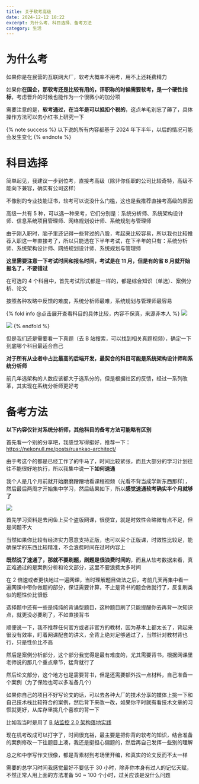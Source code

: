 ```yaml
---
title: 关于软考高级
date: 2024-12-12 18:22
excerpt: 为什么考、科目选择、备考方法
category: 生活
---
```

# 为什么考
如果你是在民营的互联网大厂，软考大概率不用考，用不上还耗费精力

如果你**在国企，那软考还是比较有用的，评职称的时候需要软考，是一个硬性指标**，考虑晋升的时候也能作为一个很微小的加分项

需要注意的是，**软考通过，在当年是可以抵扣个税的**，这点羊毛别忘了薅了，具体操作方法可以去小红书上研究一下

{% note success %}
以下说的所有内容都基于 2024 年下半年，以后的情况可能会发生变化
{% endnote %}

# 科目选择
简单起见，我建议一步到位考，直接考高级（除非你任职的公司比较奇特，高级不能向下兼容，确实有公司这样）

不像别的专业技能证书，软考可以说没什么门槛，这也是我推荐直接考高级的原因

高级一共有 5 种，可以选一种来考，它们分别是：系统分析师、系统架构设计师、信息系统项目管理师、网络规划设计师、系统规划与管理师

由于刚入职时，脑子里还记得一些背过的八股，考起来比较容易，所以我也比较推荐入职这一年直接考了，所以只能选在下半年考试，在下半年的只有：系统分析师、系统架构设计师、网络规划设计师、系统规划与管理师

**这里需要注意一下考试时间和报名时间，考试是在 11 月，但是有的省 8 月就开始报名了，不要错过**

在可选的 4 个科目中，首先考试形式都是一样的，都是综合知识（单选）、案例分析、论文

按照各种攻略中反馈的难度，系统分析师最难，系统规划与管理师最容易

{% fold info @点击展开查看科目的具体比较，内容不保真，来源非本人 %}
![](/img/软考高级-1.png)

![](/img/软考高级-2.png)
{% endfold %}

但是我们还是需要看一下真题（去 B 站搜索，可以找到相关真题视频），确定一下到底哪个科目最适合自己

**对于所有从业者中占比最高的后端开发，最契合的科目可能是系统架构设计师和系统分析师**

前几年选架构的人数应该都大于选系分的，但是根据社区的反馈，经过一系列改革，其实现在系统分析师更好考



# 备考方法
**以下内容仅针对系统分析师，其他科目的备考方法可能略有区别**

首先看一个别的分享吧，我感觉写得挺好，推荐一下：https://nekonull.me/posts/ruankao-architect/

由于考这个的都是已经工作了的牛马了，时间比较紧张，而且大部分的学习计划往往不能很好地执行，所以我集中说一下**如何速通**

我个人是几个月前就开始磨磨蹭蹭地看课程视频（光看不背当成学新东西那样），然后最后两周才开始集中学习，然后结果如下，所以**感觉速通软考确实半个月就够了**

![](/img/软考高级-3.png)

首先学习资料是去闲鱼上买个盗版网课，很便宜，就是时效性会略微有点不足，但是问题不大

当然如果你比较有经济实力愿意支持正版，也可以买个正版课，时效性比较足，能确保学的东西比较精准，不会浪费时间在过时内容上

**既然说了速通了，那就不要刷题，刷题是很浪费时间的**，而且从软考数据来看，真正难通过的是案例分析和论文部分，这里不要浪费太多时间

在 2 倍速或者更快地过一遍网课，当时理解题目做法之后，考前几天再集中看一遍网课中带你做题的部分，保证需要计算，不止是背书的题会做就行了，反复刷类似的题性价比很低

选择题中还有一些是纯纯的背诵型题目，这种题目刷了只能提醒你去再背一次知识点，就更没必要刷了，不如直接背书

顺便说一下，我不推荐任何官方或者非官方的教材，因为基本上都太长了，背起来很没有效率，盯着网课配套的讲义，全背上绝对足够通过了，当然针对教材背也行，只是性价比不高

然后是案例分析部分，这个部分我觉得是最有难度的，尤其需要背书，根据网课里老师说的那几个重点章节，猛背就行了

然后论文部分，这个地方也是需要背书，但是还需要额外找一点材料，自己准备一个案例（为了保险也可以多准备几个）

如果你自己的项目不好写论文的话，可以去各种大厂的技术分享的媒体上挑一下和自己技术栈比较符合的案例，然后背下来改一改，如果你平时就有看技术文章的习惯就更好，从库存里挑几个喜欢的背一下

比如我当时是用了 [B 站监控 2.0 架构落地实践](https://www.bilibili.com/opus/963522659589554184)

现在机考改成可以打字了，时间很充裕，最主要是把你背的软考的知识，结合准备的案例修改一下往题目上凑，我还是挺担心偏题的，然后再自己发挥一些别的理解

总之和中学写作文很像，都是背素材到考场里开编，和真实的论文反而不太一样

需要的总学习时间我感觉最好不要低于 30 小时，除非你本身有过人的记忆天赋，不然正常人用上面的方法准备 50 ~ 100 个小时，过关应该是没什么问题



